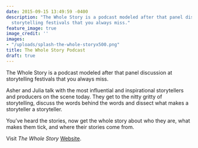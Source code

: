 ```yaml
---
date: 2015-09-15 13:49:59 -0400
description: "The Whole Story is a podcast modeled after that panel discussion at
  storytelling festivals that you always miss."
feature_image: true
image_credit: ''
images:
- "/uploads/splash-the-whole-storyx500.png"
title: The Whole Story Podcast
draft: true
---
```



The Whole Story is a podcast modeled after that panel discussion at storytelling festivals that you always miss.

Asher and Julia talk with the most influential and inspirational storytellers and producers on the scene today. They get to the nitty gritty of storytelling, discuss the words behind the words and dissect what makes a storyteller a storyteller.

You’ve heard the stories, now get the whole story about who they are, what makes them tick, and where their stories come from.

Visit *The Whole Story* [Website](https://the-whole-story.whatsnous.com/).
